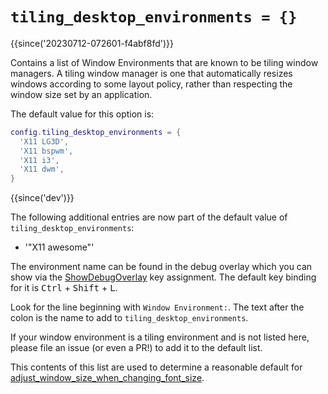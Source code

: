 # `tiling_desktop_environments = {}`

{{since('20230712-072601-f4abf8fd')}}

Contains a list of Window Environments that are known to be tiling
window managers. A tiling window manager is one that automatically
resizes windows according to some layout policy, rather than respecting
the window size set by an application.

The default value for this option is:

```lua
config.tiling_desktop_environments = {
  'X11 LG3D',
  'X11 bspwm',
  'X11 i3',
  'X11 dwm',
}
```

{{since('dev')}}

The following additional entries are now part of the default value of
`tiling_desktop_environments`:

 *  '"X11 awesome"'

The environment name can be found in the debug overlay which you can show via
the [ShowDebugOverlay](../keyassignment/ShowDebugOverlay.md) key assignment.
The default key binding for it is <kbd>Ctrl</kbd> + <kbd>Shift</kbd> +
<kbd>L</kbd>.

Look for the line beginning with `Window Environment:`. The text after the
colon is the name to add to `tiling_desktop_environments`.

If your window environment is a tiling environment and is not listed
here, please file an issue (or even a PR!) to add it to the default
list.

This contents of this list are used to determine a reasonable default for
[adjust_window_size_when_changing_font_size](adjust_window_size_when_changing_font_size.md).

